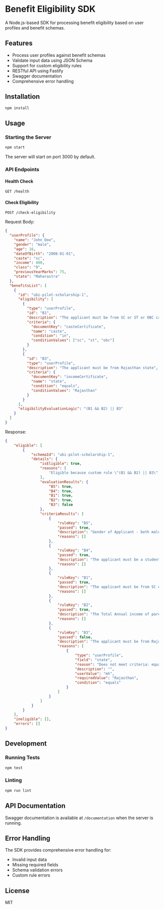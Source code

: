 # Benefit Eligibility SDK

A Node.js-based SDK for processing benefit eligibility based on user profiles and benefit schemas.

## Features

- Process user profiles against benefit schemas
- Validate input data using JSON Schema
- Support for custom eligibility rules
- RESTful API using Fastify
- Swagger documentation
- Comprehensive error handling

## Installation

```bash
npm install
```

## Usage

### Starting the Server

```bash
npm start
```

The server will start on port 3000 by default.

### API Endpoints

#### Health Check

```
GET /health
```

#### Check Eligibility

```
POST /check-eligibility
```

Request Body:

```json
{
  "userProfile": {
    "name": "John Doe",
    "gender": "male",
    "age": 16,
    "dateOfBirth": "2008-01-01",
    "caste": "sc",
    "income": 400,
    "class": "9",
    "previousYearMarks": 75,
    "state": "Maharastra"
  },
  "benefitsList": [
    {
      "id": "ubi-pilot-scholarship-1",
      "eligibility": [
        {
          "type": "userProfile",
          "id": "B1",
          "description": "The applicant must be from SC or ST or OBC castes",
          "criteria": {
            "documentKey": "casteCertificate",
            "name": "caste",
            "condition": "in",
            "conditionValues": ["sc", "st", "obc"]
          }
        },
        {
          "id": "B3",
          "type": "userProfile",
          "description": "The applicant must be from Rajasthan state",
          "criteria": {
            "documentKey": "incomeCertificate",
            "name": "state",
            "condition": "equals",
            "conditionValues": "Rajasthan"
          }
        }
      ],
      "eligibilityEvaluationLogic": "(B1 && B2) || B3"
    }
  ]
}
```

Response:

```json
{
    "eligible": [
        {
            "schemaId": "ubi-pilot-scholarship-1",
            "details": {
                "isEligible": true,
                "reasons": [
                    "Eligible because custom rule \"(B1 && B2) || B3\" evaluated to true with: {\"B5\":true,\"B4\":true,\"B1\":true,\"B2\":true,\"B3\":false}"
                ],
                "evaluationResults": {
                    "B5": true,
                    "B4": true,
                    "B1": true,
                    "B2": true,
                    "B3": false
                },
                "criteriaResults": [
                    {
                        "ruleKey": "B5",
                        "passed": true,
                        "description": "Gender of Applicant - both male and female allowed to avail scholarship",
                        "reasons": []
                    },
                    {
                        "ruleKey": "B4",
                        "passed": true,
                        "description": "The applicant must be a student studying in Class 9th to Class 12th",
                        "reasons": []
                    },
                    {
                        "ruleKey": "B1",
                        "passed": true,
                        "description": "The applicant must be from SC or ST or OBC castes",
                        "reasons": []
                    },
                    {
                        "ruleKey": "B2",
                        "passed": true,
                        "description": "The Total Annual income of parents/guardians of the applicant must not exceed ₹ 2.50 Lakh per Annum",
                        "reasons": []
                    },
                    {
                        "ruleKey": "B3",
                        "passed": false,
                        "description": "The applicant must be from Rajasthan state",
                        "reasons": [
                            {
                                "type": "userProfile",
                                "field": "state",
                                "reason": "Does not meet criteria: equals",
                                "description": "",
                                "userValue": "mh",
                                "requiredValue": "Rajasthan",
                                "condition": "equals"
                            }
                        ]
                    }
                ]
            }
        }
    ],
    "ineligible": [],
    "errors": []
}
```

## Development

### Running Tests

```bash
npm test
```

### Linting

```bash
npm run lint
```

## API Documentation

Swagger documentation is available at `/documentation` when the server is running.

## Error Handling

The SDK provides comprehensive error handling for:

- Invalid input data
- Missing required fields
- Schema validation errors
- Custom rule errors

## License

MIT

